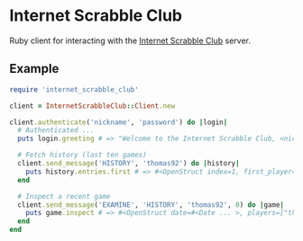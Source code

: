 # Internet Scrabble Club

Ruby client for interacting with the [Internet Scrabble Club](http://www.isc.ro) server.

## Example

```ruby
require 'internet_scrabble_club'

client = InternetScrabbleClub::Client.new

client.authenticate('nickname', 'password') do |login|
  # Authenticated ...
  puts login.greeting # => "Welcome to the Internet Scrabble Club, <nickname>"

  # Fetch history (last ten games)
  client.send_message('HISTORY', 'thomas92') do |history|
    puts history.entries.first # => #<OpenStruct index=1, first_player="thomas92" ... >
  end

  # Inspect a recent game
  client.send_message('EXAMINE', 'HISTORY', 'thomas92', 0) do |game|
    puts game.inspect # => #<OpenStruct date=#<Date ... >, players=["thomas92", ...] ... >
  end
end
```
